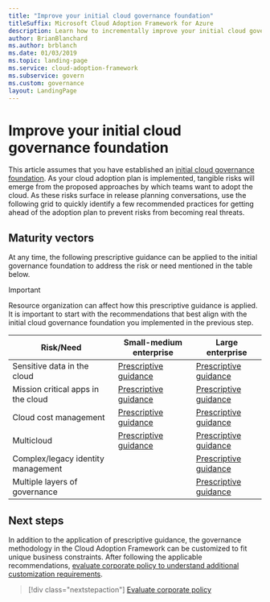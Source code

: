 ```yaml
---
title: "Improve your initial cloud governance foundation"
titleSuffix: Microsoft Cloud Adoption Framework for Azure
description: Learn how to incrementally improve your initial cloud governance foundation.
author: BrianBlanchard
ms.author: brblanch
ms.date: 01/03/2019
ms.topic: landing-page
ms.service: cloud-adoption-framework
ms.subservice: govern
ms.custom: governance
layout: LandingPage
---
```


# Improve your initial cloud governance foundation

This article assumes that you have established an [initial cloud governance foundation](./getting-started.md). As your cloud adoption plan is implemented, tangible risks will emerge from the proposed approaches by which teams want to adopt the cloud. As these risks surface in release planning conversations, use the following grid to quickly identify a few recommended practices for getting ahead of the adoption plan to prevent risks from becoming real threats.

## Maturity vectors

At any time, the following prescriptive guidance can be applied to the initial governance foundation to address the risk or need mentioned in the table below.

> [!IMPORTANT]
> Resource organization can affect how this prescriptive guidance is applied. It is important to start with the recommendations that best align with the initial cloud governance foundation you implemented in the previous step.

|Risk/Need | Small-medium enterprise | Large enterprise |
|---|---|---|
|Sensitive data in the cloud|[Prescriptive guidance](./journeys/standard-enterprise/security-baseline-evolution.md)|[Prescriptive guidance](./journeys/complex-enterprise/security-baseline-evolution.md)|
|Mission critical apps in the cloud|[Prescriptive guidance](./journeys/standard-enterprise/resource-consistency-evolution.md)|[Prescriptive guidance](./journeys/complex-enterprise/resource-consistency-evolution.md)|
|Cloud cost management|[Prescriptive guidance](./journeys/standard-enterprise/cost-management-evolution.md)|[Prescriptive guidance](./journeys/complex-enterprise/cost-management-evolution.md)|
|Multicloud|[Prescriptive guidance](./journeys/standard-enterprise/multicloud-evolution.md)|[Prescriptive guidance](./journeys/complex-enterprise/multicloud-evolution.md)|
|Complex/legacy identity management|         |[Prescriptive guidance](./journeys/complex-enterprise/identity-baseline-evolution.md)|
|Multiple layers of governance|         |[Prescriptive guidance](./journeys/complex-enterprise/multiple-layers-of-governance.md)|

## Next steps

In addition to the application of prescriptive guidance, the governance methodology in the Cloud Adoption Framework can be customized to fit unique business constraints. After following the applicable recommendations, [evaluate corporate policy to understand additional customization requirements](./corporate-policy.md).

> [!div class="nextstepaction"]
> [Evaluate corporate policy](./corporate-policy.md)
